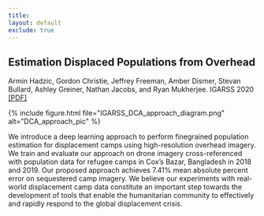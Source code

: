 ```yaml
---
title:
layout: default
exclude: true
---
```


## Estimation Displaced Populations from Overhead

Armin Hadzic, Gordon Christie, Jeffrey Freeman, Amber Dismer, Stevan Bullard, Ashley Greiner, Nathan Jacobs, and Ryan Mukherjee. IGARSS 2020 [[PDF]](https://arxiv.org/abs/2006.14547)

{% include figure.html file="IGARSS_DCA_approach_diagram.png" alt="DCA_approach_pic" %}

We introduce a deep learning approach to perform finegrained population estimation for displacement camps using high-resolution overhead imagery. We train and evaluate our approach on drone imagery cross-referenced with population data for refugee camps in Cox’s Bazar, Bangladesh in 2018 and 2019. Our proposed approach achieves 7.41% mean absolute percent error on sequestered camp imagery. We believe our experiments with real-world displacement camp data constitute an important step towards the development of tools that enable the humanitarian community to effectively and rapidly respond to the global displacement crisis.
